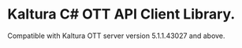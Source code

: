 # Kaltura C# OTT API Client Library.
Compatible with Kaltura OTT server version 5.1.1.43027 and above.

